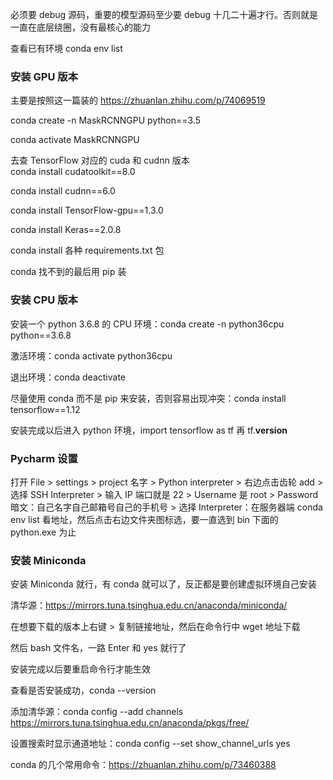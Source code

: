 
必须要 debug 源码，重要的模型源码至少要 debug 十几二十遍才行。否则就是一直在底层绕圈，没有最核心的能力  

查看已有环境 conda env list  

### 安装 GPU 版本

主要是按照这一篇装的  https://zhuanlan.zhihu.com/p/74069519  

conda create -n MaskRCNNGPU python==3.5  

conda activate MaskRCNNGPU  

去查 TensorFlow 对应的 cuda 和 cudnn 版本  
conda install cudatoolkit==8.0  

conda install cudnn==6.0  

conda install TensorFlow-gpu==1.3.0  

conda install Keras==2.0.8  

conda install 各种 requirements.txt 包   

conda 找不到的最后用 pip 装  



### 安装 CPU 版本

安装一个 python 3.6.8 的 CPU 环境：conda create -n python36cpu python==3.6.8  

激活环境：conda activate python36cpu  

退出环境：conda deactivate

尽量使用 conda 而不是 pip 来安装，否则容易出现冲突：conda install tensorflow==1.12  

安装完成以后进入 python 环境，import tensorflow as tf 再 tf.__version__  

### Pycharm 设置  

打开 File > settings > project 名字 > Python interpreter > 右边点击齿轮 add > 选择 SSH Interpreter > 输入 IP 端口就是 22 > Username 是 root > Password 暗文：自己名字自己邮箱号自己的手机号 > 选择 Interpreter：在服务器端 conda env list 看地址，然后点击右边文件夹图标选，要一直选到 bin 下面的 python.exe 为止 




### 安装 Miniconda  

安装 Miniconda 就行，有 conda 就可以了，反正都是要创建虚拟环境自己安装  

清华源：https://mirrors.tuna.tsinghua.edu.cn/anaconda/miniconda/  

在想要下载的版本上右键 > 复制链接地址，然后在命令行中 wget 地址下载  

然后 bash 文件名，一路 Enter 和 yes 就行了  

安装完成以后要重启命令行才能生效  

查看是否安装成功，conda --version  

添加清华源：conda config --add channels https://mirrors.tuna.tsinghua.edu.cn/anaconda/pkgs/free/  

设置搜索时显示通道地址：conda config --set show_channel_urls yes  



conda 的几个常用命令：https://zhuanlan.zhihu.com/p/73460388  


